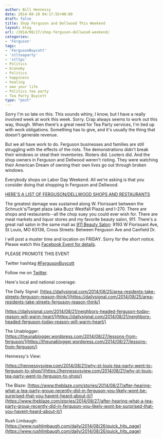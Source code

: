 ```yaml
---
author: Bill Hennessy
date: 2014-08-28 04:17:55+00:00
draft: false
title: Shop Ferguson and Dellwood This Weekend
layout: blog
url: /2014/08/27/shop-ferguson-dellwood-weekend/
categories:
- 'Ferguson'
tags:
- 'FergusonBuycott'
- 'stlteaparty'
- 'stltpc'
- Politics
- Economy
- Politics
- happiness
- healing
- own your life
- Politics tea party
- Tea Party Buycott
type: "post"
---
```


Sorry I'm so late on this. This sounds whiny, I know, but I have a really involved week at work this week. Sorry. Crap always seems to work out this way, though. When there's a great need for Tea Party services, I'm tied up with work obligations. Something has to give, and it's usually the thing that doesn't generate revenue.

But we all have work to do. Ferguson businesses and families are still struggling with the effects of the riots. The demonstrations didn't break their windows or steal their inventories. Rioters did. Looters did. And the shop owners in Ferguson and Dellwood weren't rioting. They were watching their American Dream of owning their own lives go out through broken windows.

Everybody shops on Labor Day Weekend. All we're asking is that you consider doing that shopping in Ferguson and Dellwood.

[HERE'S A LIST OF FERGUSON/DELLWOOD SHOPS AND RESTAURANTS](https://hennessysview.com/2014/08/21/ferguson-shopping-ideas/)

The greatest damage was sustained along W. Florissant between the Schnuck's/Target plaza (aka Buzz Westfall Plaza) and I-270. There are shops and restaurants--all the chop suey you could ever wish for. There are meat markets and liquor stores and my favorite beauty salon, 911. There's a great nail salon in the same mall as [911 Beauty Salon](https://yhoo.it/1sMbzaq): 9193 W Florissant Ave, St Louis, MO 63136, Cross Streets: Between Ferguson Ave and Canfield Dr.

I will post a muster time and location on FRIDAY. Sorry for the short notice. Please watch this [Facebook Event for details](https://www.facebook.com/events/593295304112878/?context=create&source=49).

PLEASE PROMOTE THIS EVENT

Twitter hashtag [#FergusonBuycott](https://twitter.com/hashtag/fergusonbuycott?src=hash)

Follow me on [Twitter](https://twitter.com/whennessy).

Here's local and national coverage:

The Daily Signal:
[https://dailysignal.com/2014/08/25/area-residents-take-streets-ferguson-reason-think/](https://dailysignal.com/2014/08/25/area-residents-take-streets-ferguson-reason-think/)

[https://dailysignal.com/2014/08/21/neighbors-headed-ferguson-today-reason-will-warm-heart/](https://dailysignal.com/2014/08/21/neighbors-headed-ferguson-today-reason-will-warm-heart/)

The Unablogger:
[https://theunablogger.wordpress.com/2014/08/27/lessons-from-ferguson/](https://theunablogger.wordpress.com/2014/08/27/lessons-from-ferguson/)

Hennessy's View:

[https://hennessysview.com/2014/08/21/why-st-louis-tea-party-went-to-ferguson-to-shop/](https://hennessysview.com/2014/08/21/why-st-louis-tea-party-went-to-ferguson-to-shop/)

The Blaze:
[https://www.theblaze.com/stories/2014/08/27/after-hearing-what-a-tea-party-group-recently-did-in-ferguson-you-likely-wont-be-surprised-that-you-havent-heard-about-it/](https://www.theblaze.com/stories/2014/08/27/after-hearing-what-a-tea-party-group-recently-did-in-ferguson-you-likely-wont-be-surprised-that-you-havent-heard-about-it/)

Rush Limbaugh:
[https://www.rushlimbaugh.com/daily/2014/08/26/quick_hits_page](https://www.rushlimbaugh.com/daily/2014/08/26/quick_hits_page)


